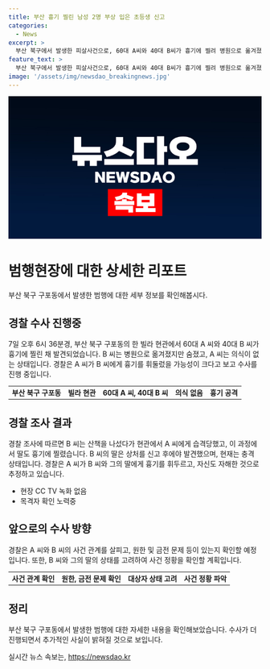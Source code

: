 ```yaml
---
title: 부산 흉기 찔린 남성 2명 부상 입은 초등생 신고
categories:
  - News
excerpt: >
  부산 북구에서 발생한 피살사건으로, 60대 A씨와 40대 B씨가 흉기에 찔려 병원으로 옮겨졌다. B씨는 사망했고, A씨는 의식이 없는 상태다. A씨가 B씨와 그의 딸에게 흉기를 휘두르고 자해한 것으로 추정되며, 사건 원인과 관련된 수사가 진행 중이다. 경찰은 이들 간에 원한 관계와 금전 문제 등을 조사할 예정이며, 사건 기록을 확인하기 위해 목격자를 찾고 있다. 
feature_text: >
  부산 북구에서 발생한 피살사건으로, 60대 A씨와 40대 B씨가 흉기에 찔려 병원으로 옮겨졌다. B씨는 사망했고, A씨는 의식이 없는 상태다. A씨가 B씨와 그의 딸에게 흉기를 휘두르고 자해한 것으로 추정되며, 사건 원인과 관련된 수사가 진행 중이다. 경찰은 이들 간에 원한 관계와 금전 문제 등을 조사할 예정이며, 사건 기록을 확인하기 위해 목격자를 찾고 있다. 
image: '/assets/img/newsdao_breakingnews.jpg'
---
```


<p><img src="/assets/img/newsdao_breakingnews.jpg" alt="flaretime 속보" /></p>

<h1>범행현장에 대한 상세한 리포트</h1>

<p data-ke-size="size16">부산 북구 구포동에서 발생한 범행에 대한 세부 정보를 확인해봅시다.</p>

<h2 data-ke-size="size26">경찰 수사 진행중</h2>

<p data-ke-size="size16">7일 오후 6시 36분경, 부산 북구 구포동의 한 빌라 현관에서 60대 A 씨와 40대 B 씨가 흉기에 찔린 채 발견되었습니다. B 씨는 병원으로 옮겨졌지만 숨졌고, A 씨는 의식이 없는 상태입니다. 경찰은 A 씨가 B 씨에게 흉기를 휘둘렀을 가능성이 크다고 보고 수사를 진행 중입니다.</p>

<table>
<tbody>
<tr>
<td style="text-align: center; height: 17px;"><b>부산 북구 구포동</b></td>
<td style="text-align: center;"><b>빌라 현관</b></td>
<td style="text-align: center;"><b>60대 A 씨, 40대 B 씨</b></td>
<td style="text-align: center;"><b>의식 없음</b></td>
<td style="text-align: center;"><b>흉기 공격</b></td>
</tr>
</tbody>
</table>

<h2 data-ke-size="size26">경찰 조사 결과</h2>

<p data-ke-size="size16">경찰 조사에 따르면 B 씨는 산책을 나섰다가 현관에서 A 씨에게 습격당했고, 이 과정에서 딸도 흉기에 찔렸습니다. B 씨의 딸은 상처를 신고 후에야 발견했으며, 현재는 충격 상태입니다. 경찰은 A 씨가 B 씨와 그의 딸에게 흉기를 휘두르고, 자신도 자해한 것으로 추정하고 있습니다.</p>

<ul>
<li>현장 CC TV 녹화 없음</li>
<li>목격자 확인 노력중</li>
</ul>

<h2 data-ke-size="size26">앞으로의 수사 방향</h2>

<p data-ke-size="size16">경찰은 A 씨와 B 씨의 사건 관계를 살피고, 원한 및 금전 문제 등이 있는지 확인할 예정입니다. 또한, B 씨와 그의 딸의 상태를 고려하여 사건 정황을 확인할 계획입니다.</p>

<table>
<tbody>
<tr>
<td style="text-align: center; height: 17px;"><b>사건 관계 확인</b></td>
<td style="text-align: center;"><b>원한, 금전 문제 확인</b></td>
<td style="text-align: center;"><b>대상자 상태 고려</b></td>
<td style="text-align: center;"><b>사건 정황 파악</b></td>
</tr>
</tbody>
</table>

<h2 data-ke-size="size26">정리</h2>

<p data-ke-size="size16">부산 북구 구포동에서 발생한 범행에 대한 자세한 내용을 확인해보았습니다. 수사가 더 진행되면서 추가적인 사실이 밝혀질 것으로 보입니다.</p>
실시간 뉴스 속보는, <a href="https://newsdao.kr" rel="dofollow">https://newsdao.kr</a>


